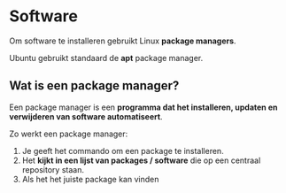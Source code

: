 # Software

Om software te installeren gebruikt Linux **package managers**.

Ubuntu gebruikt standaard de **apt** package manager.

## Wat is een package manager?

Een package manager is een **programma dat het installeren, updaten en verwijderen van software automatiseert**.

Zo werkt een package manager:
1. Je geeft het commando om een package te installeren. 
2. Het **kijkt in een lijst van packages / software** die op een centraal <tooltip term="repository">repository</tooltip> staan.
3. Als het het juiste package kan vinden 
